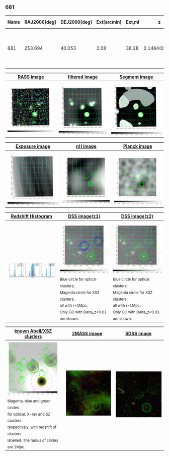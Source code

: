 <div STYLE="page-break-after: always;"></div>

### 681

|Name|RAJ2000[deg]|DEJ2000[deg] |Ext[arcmin]| Ext,ml | z | z_src| C|GC(XSZ,Delta_z<0.01)| GC(OPT,Delta_z<0.01)|GC| R_sig[arcmin] | R500[arcmin] | R500[Mpc]| CRsig[c/s] | CR500[c/s] |L500[1E44 erg/s]|F500[1E-12 erg/s/cm^2]| M500[1E14 Msun]|Tx[keV]|Cnt_sig|Beta|Rc[arcmin]|Comment|Alias|
|---|---|---|---|---|---|------|---|--------|---------|----------|---|---|---|---|---|---|---|---|---|---|---|---|---|---|
|681| 253.694| 40.053| 2.08| 38.28| 0.1484(0.005)| z1, z_xsz| B| F20, SPI, Tar| A, C, N, RM, W| A, C, F20, N, SPI, Tar, W| 5.388| 5.895| 0.917| 0.109(0.029)| 0.111(0.029)| 1.286(0.168)| 2.164(0.283)| 2.53(0.16)| 3.98(0.16)| 60.0| 0.900(-0.112+0.071)| 3.457(-0.613+0.484)| -| t066|

|[RASS image](../image/681/681_img.pdf)|[filtered image](../image/681/681_fil.pdf)|[Segment image](../image/681/681_seg.pdf)|
|-------------------|--------------------|-------------------|
| <img src="../image/681/681_img.png" width="300">  | <img src="../image/681/681_fil.png" width="300">   | <img src="../image/681/681_seg.png" width="300">  |

|[Exposure image](../image/681/681_mex.pdf)| [nH image](../image/681/681_nh.pdf)| [Planck image](../image/681/681_p.pdf)|
|-------------------|--------------------|-------------------|
|<img src="../image/681/681_mex.png" width="300">   | <img src="../image/681/681_nh.png" width="300">    | <img src="../image/681/681_p.png" width="300"> |

|[Redshift Histogram](../image/681/681_zg.pdf) | [DSS image(z1)](../image/681/681_dss_z1.pdf)      |  [DSS image(z2)](../image/681/681_dss_z2.pdf)    |
|-------------------|--------------------|-------------------|
|<img src="../image/681/681_zg.png" width="300"> |<img src="../image/681/681_dss_z1.png" width="300"> <sub><br>Blue circle for optical clusters; <br>Magenta circle for XSZ clusters; <br>all with r=1Mpc; <br>Only GC with Delta_z<0.01 are shown. </sub>| <img src="../image/681/681_dss_z2.png" width="300"><sub><br>Blue circle for optical clusters; <br>Magenta circle for XSZ clusters; <br>all with r=1Mpc; <br>Only GC with Delta_z<0.01 are shown. </sub> |

|[known Abell/XSZ clusters](../image/681/681_gc.pdf) | [2MASS image](../image/681/681_2mass.pdf)      |[SDSS image](../image/681/681_sdss.pdf)   |
|-------------------|-------------------|-------------------|
|<img src=../image/681/681_gc.png width="300"> <br><sub>Magenta, blue and green circles <br>for optical, X-ray and SZ clusters <br>respectively, with redshift of clusters <br>labelled. The radius of circles <br>are 1Mpc.</sub>|<img src="../image/681/681_2mass.png" width="300">  | <img src="../image/681/681_sdss.png" width="300">  |




